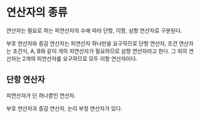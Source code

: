 # 연산자의 종류
연산자는 필요로 하는 피연산자의 수에 따라 단항, 이항, 삼항 연산자로 구분된다.

부호 연산자와 증감 연산자는 피연산자 하나만을 요구하므로 단항 연산자, 조건 연산자는 조건식, A, B와 같이 개의 피연산자가 필요하므로 삼항 연산자라고 한다. 그 외의 연산자는 2개의 피연산자를 요구하므로 모두 이항 연산자이다.

## 단항 연산자
피연산자가 단 하나뿐인 연산자.

부호 연산자과 증감 연산자, 논리 부정 연산자가 있다.

